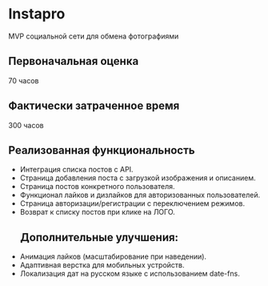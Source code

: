 # Instapro

MVP социальной сети для обмена фотографиями

## Первоначальная оценка

70 часов

## Фактически затраченное время

300 часов

## Реализованная функциональность
- Интеграция списка постов с API.
- Страница добавления поста с загрузкой изображения и описанием.
- Страница постов конкретного пользователя.
- Функционал лайков и дизлайков для авторизованных пользователей.
- Страница авторизации/регистрации с переключением режимов.
- Возврат к списку постов при клике на ЛОГО.
   ## Дополнительные улучшения:
- Анимация лайков (масштабирование при наведении).
- Адаптивная верстка для мобильных устройств.
- Локализация дат на русском языке с использованием date-fns.

